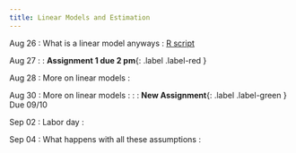 ```yaml
---
title: Linear Models and Estimation
---
```


Aug 26
: What is a linear model anyways 
  : [R script]()

Aug 27
: [](#) 
  : **Assignment 1 due 2 pm**{: .label .label-red }

Aug 28
: More on linear models
  : [](#)

Aug 30
: More on linear models
  : [](#)
:  [](#)
  : **New Assignment**{: .label .label-green } Due 09/10

Sep 02
: Labor day
  : 

Sep 04
: What happens with all these assumptions
  : [](#)


  
